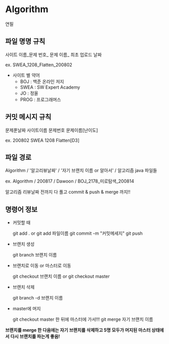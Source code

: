# Algorithm
연필
## 파일 명명 규칙

사이트 이름_문제 번호_ 문제 이름_ 최초 업로드 날짜

ex. SWEA_1208_Flatten_200802

* 사이트 별 약어
  * BOJ : 백준 온라인 저지
  * SWEA : SW Expert Academy
  * JO : 정올
  * PROG : 프로그래머스
  
## 커밋 메시지 규칙

문제푼날짜 사이트이름 문제번호 문제이름[난이도]

ex. 200802 SWEA 1208 Flatten[D3]

## 파일 경로
Algorithm / '알고리뷰날짜' / '자기 브랜치 이름 or 알아서' / 알고리즘 java 파일들

ex. Algorithm / 200817 / Dawoon / BOJ_2178_미로탐색_200814

알고리즘 리뷰날짜 전까지 다 풀고 commit & push & merge 까지!!

## 명령어 정보

* 커밋할 때

    git add .  or git add 파일이름
    git commit -m "커밋메세지"
    git push
 
* 브랜치 생성

    git branch 브랜치 이름
 
* 브랜치로 이동 or 마스터로 이동

    git checkout 브랜치 이름  or git checkout master
 
* 브랜치 삭제

    git branch -d 브랜치 이름
 
* master에 머지

    git checkout master 한 뒤에 마스터에 가서!!!
    git merge 자기 브랜치 이름
 
**브랜치를 merge 한 다음에는 자기 브랜치를 삭제하고 5명 모두가 머지된 마스터 상태에서 다시 브랜치를 파는게 좋음!**
 
